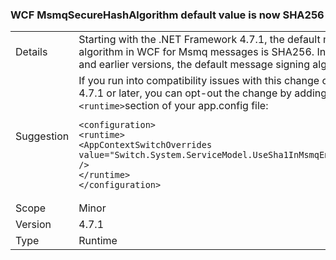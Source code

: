 ### WCF MsmqSecureHashAlgorithm default value is now SHA256

|   |   |
|---|---|
|Details|Starting with the .NET Framework 4.7.1, the default message signing algorithm in WCF for Msmq messages is SHA256. In the .NET Framework 4.7 and earlier versions, the default message signing algorithm is SHA1.|
|Suggestion|If you run into compatibility issues with this change on the .NET Framework 4.7.1 or later, you can opt-out the change by adding the following line to the <code>&lt;runtime&gt;</code>section of your app.config file:<pre><code class="lang-xml">&lt;configuration&gt;&#13;&#10;&lt;runtime&gt;&#13;&#10;&lt;AppContextSwitchOverrides value=&quot;Switch.System.ServiceModel.UseSha1InMsmqEncryptionAlgorithm=true&quot; /&gt;&#13;&#10;&lt;/runtime&gt;&#13;&#10;&lt;/configuration&gt;&#13;&#10;</code></pre>|
|Scope|Minor|
|Version|4.7.1|
|Type|Runtime|

